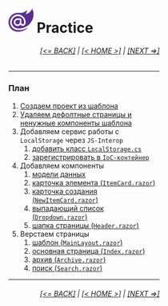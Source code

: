 <div style="width:60%; margin-left:20%;">

# <img src="./images/blazor_logo_transparent.png " width="50" /> Practice

<div style="text-align:right;">

###### [[<= BACK]](07.md) | [[< HOME >]](00.md) | [[NEXT =>]](09.md)

</div>

---

### План

1. [Создаем проект из шаблона](08.01.md)
1. [Удаляем дефолтные страницы и ненужные компоненты шаблона](08.01.md)
1. Добавляем сервис работы с `LocalStorage` через `JS-Interop`
   1. [добавить класс `LocalStorage.cs`](08.02.01.md)
   1. [зарегистрировать в `IoC-контейнер`](08.02.02.md)
1. Добавляем компоненты
   1. [модели данных](08.03.01.md)
   1. [карточка элемента (`ItemCard.razor`)](08.03.02.md)
   1. [карточка создания (`NewItemCard.razor`)](08.03.04.md)
   1. [выпадающий список (`Dropdown.razor`)](08.03.05.md)
   1. [шапка страницы (`Header.razor`)](08.03.06.md)
1. Верстаем страницы
   1. [шаблон (`MainLayout.razor`)](08.04.01.md)
   1. [основная страница (`Index.razor`)](08.04.01.md)
   1. [архив (`Archive.razor`)](08.04.02.md)
   1. [поиск (`Search.razor`)](08.04.03.md)

---

<div style="text-align:right;">

###### [[<= BACK]](07.md) | [[< HOME >]](00.md) | [[NEXT =>]](09.md)

</div>
